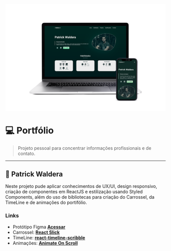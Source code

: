 [![header][header-url]][header-link]

# 💻 Portfólio
> Projeto pessoal para concentrar informações profissionais e de contato.

---
## 🤘 Patrick Waldera

Neste projeto pude aplicar conhecimentos de UX/UI, design responsivo, criação de componentes em ReactJS e estilização usando Styled Components, além do uso de bibliotecas para criação do Carrossel, da TimeLine e de animações do portifólio.

### **Links**
* Protótipo Figma **[Acessar][figma-url]**
* Carrossel: **[React Slick][react-slick-url]**
* TimeLine: **[react-timeline-scribble][timeline-url]**
* Animações: **[Animate On Scroll][animate-url]**


<!-- Markdown link & img dfn's -->

[header-url]: portfolioImg.png
[header-link]: https://patrickwaldera.vercel.app/

[figma-url]: https://www.figma.com/proto/l5iJwquByOs34ON0CgGbbs/Portif%C3%B3lio?node-id=1%3A2&scaling=min-zoom&page-id=0%3A1
[react-slick-url]: https://react-slick.neostack.com/
[timeline-url]: https://www.npmjs.com/package/react-timeline-scribble
[animate-url]: https://michalsnik.github.io/aos/